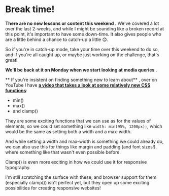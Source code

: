 # Break time!

 **There are no new lessons or content this weekend** . We've covered a lot over the last 2-weeks, and while I might be sounding like a broken record at this point, it's important to have some down-time. It also gives people who are a little behind a chance to catch-up a little 😊.

So if you're in catch-up mode, take your time over this weekend to do so, and if you're all caught up, or maybe just working on the challenge, that's great!

 **We'll be back at it on Monday when we start looking at media queries** .

 **
If you're insistent on finding something new to learn about** , over on YouTube I have [**a video that takes a look at some relatively new CSS functions**](https://youtu.be/U9VF-4euyRo):

* min()
* max()
* and clamp()

They are some exciting functions that we can use as for the values of elements, so we could set something like `width: min(95%, 1200px);`, which would be the same as setting both a width and a max-width.

And while setting a width and max-width is something we could already do, we can also use this for things like margin and padding (and font sizes!), where something like that wasn't even possible before.

Clamp() is even more exciting in how we could use it for responsive typography.

I'm still scratching the surface with these, and browser support for them (especially clamp()) isn't perfect yet, but they open up some exciting possibilities for creating responsive websites!
